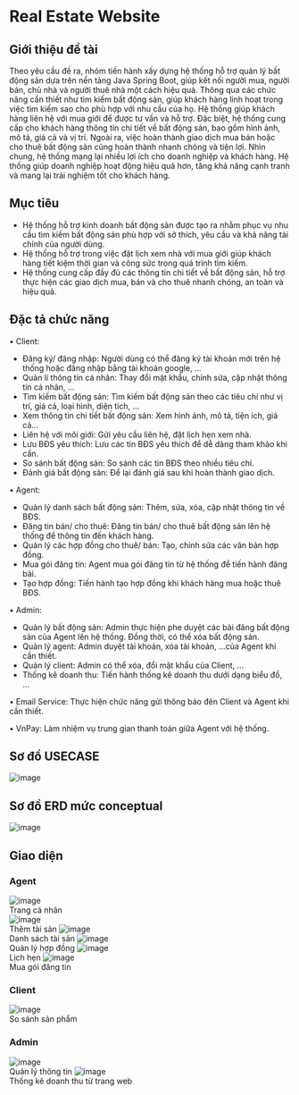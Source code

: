 # Real Estate Website

## Giới thiệu đề tài 
Theo yêu cầu đề ra, nhóm tiến hành xấy dựng hệ thống hỗ trợ quản lý bất động sản dựa trên nền tảng Java Spring Boot, giúp kết nối người mua, người bán, chủ nhà và người thuê nhà một cách hiệu quả. Thông qua các chức năng cần thiết như tìm kiếm bất động sản, giúp khách hàng linh hoạt trong việc tìm kiếm sao cho phù hợp với nhu cầu của họ. Hệ thống giúp khách hàng liên hệ với mua giới để được tư vấn và hỗ trợ. Đặc biệt, hệ thống cung cấp cho khách hàng thông tin chi tiết về bất động sản, bao gồm hình ảnh, mô tả, giá cả và vị trí. Ngoài ra, việc hoàn thành giao dịch mua bán hoặc cho thuê bất động sản cũng hoàn thành nhanh chóng và tiện lợi.
Nhìn chung, hệ thống mạng lại nhiều lợi ích cho doanh nghiệp và khách hàng. Hệ thống giúp doanh nghiệp hoạt động hiệu quả hơn, tăng khả năng cạnh tranh và mang lại trải nghiệm tốt cho khách hàng.
## Mục tiêu
-	Hệ thống hỗ trợ kinh doanh bất động sản được tạo ra nhằm phục vụ nhu cầu tìm kiếm bất động sản phù hợp với sở thích, yêu cầu và khả năng tài chính của người dùng.
-	Hệ thống hỗ trợ trong việc đặt lịch xem nhà với mua giới giúp khách hàng tiết kiệm thời gian và công sức trong quá trình tìm kiếm.
-	Hệ thống cung cấp đầy đủ các thông tin chi tiết về bất động sản, hỗ trợ thực hiện các giao dịch mua, bán và cho thuê nhanh chóng, an toàn và hiệu quả.
## Đặc tả chức năng
•	Client: 
-	Đăng ký/ đăng nhập: Người dùng có thể đăng ký tài khoản mới trên hệ thống hoặc đăng nhập bằng tài khoản google, …
-	Quản lí thông tin cá nhân: Thay đổi mật khẩu, chỉnh sửa, cập nhật thông tin cá nhân, …
-	Tìm kiếm bất động sản: Tìm kiếm bất động sản theo các tiêu chí như vị trí, giá cả, loại hình, diện tích, …
-	Xem thông tin chi tiết bất động sản: Xem hình ảnh, mô tả, tiện ích, giá cả...
-	Liên hệ với môi giới: Gửi yêu cầu liên hệ, đặt lịch hẹn xem nhà.
-	Lưu BĐS yêu thích: Lưu các tin BĐS yêu thích để dễ dàng tham khảo khi cần.
-	So sánh bất động sản: So sánh các tin BĐS theo nhiều tiêu chí.
-	Đánh giá bất động sản: Để lại đánh giá sau khi hoàn thành giao dịch.

•	Agent: 
-	Quản lý danh sách bất động sản: Thêm, sửa, xóa, cập nhật thông tin về BĐS.
-	Đăng tin bán/ cho thuê: Đăng tin bán/ cho thuê bất động sản lên hệ thống để thông tin đến khách hàng.
-	Quản lý các hợp đồng cho thuê/ bán: Tạo, chỉnh sửa các văn bản hợp đồng.
-	Mua gói đăng tin: Agent mua gói đăng tin từ hệ thống để tiến hành đăng bài.
-	Tạo hợp đồng: Tiến hành tạo hợp đồng khi khách hàng mua hoặc thuê BĐS.

•	Admin:
-	Quản lý bất động sản: Admin thực hiện phe duyệt các bài đăng bất động sản của Agent lên hệ thống. Đồng thời, có thể xóa bất động sản.
-	Quản lý agent: Admin duyệt tài khoản, xóa tài khoản, ...của Agent khi cần thiết.
-	Quản lý client: Admin có thể xóa, đổi mật khẩu của Client, …
-	Thống kê doanh thu: Tiến hành thống kê doanh thu dưới dạng biểu đồ, …

•	Email Service: Thực hiện chức năng gửi thông báo đên Client và Agent khi cần thiết.  

•	VnPay: Làm nhiệm vụ trung gian thanh toán giữa Agent với hệ thống.
## Sơ đồ USECASE
![image](https://github.com/nguyenthaihoa123/Real-Estate-agency/assets/94378718/39055b37-f37a-4e0c-aa0f-de4b2b4f4670)
## Sơ đồ ERD mức conceptual
![image](https://github.com/nguyenthaihoa123/Real-Estate-agency/assets/94378718/f77048fb-2caf-494c-9ab3-c3e9494f86a1)
## Giao diện
### Agent
![image](https://github.com/nguyenthaihoa123/Real-Estate-agency/assets/94378718/fc40ffe7-8adb-4bab-bcc8-d368c3fd6c5a)  
Trang cá nhân  
![image](https://github.com/nguyenthaihoa123/Real-Estate-agency/assets/94378718/83b7e28b-0d87-454d-bedf-b322de59e317)  
Thêm tài sản
![image](https://github.com/nguyenthaihoa123/Real-Estate-agency/assets/94378718/a9fd216c-411e-4974-ad65-373be518d7ce)  
Danh sách tài sản
![image](https://github.com/nguyenthaihoa123/Real-Estate-agency/assets/94378718/2be3bb9f-ed26-4cc3-8686-ab82c4871424)  
Quản lý hợp đồng
![image](https://github.com/nguyenthaihoa123/Real-Estate-agency/assets/94378718/5c86ad37-4953-410c-8c30-2f579e2c3e48)  
Lịch hẹn
![image](https://github.com/nguyenthaihoa123/Real-Estate-agency/assets/94378718/7c83682a-525b-40cb-bc64-0766146f7805)  
Mua gói đăng tin
### Client
![image](https://github.com/nguyenthaihoa123/Real-Estate-agency/assets/94378718/c327c4f3-6c74-4f75-b6ac-994a24a2aaf6)  
So sánh sản phẩm
### Admin
![image](https://github.com/nguyenthaihoa123/Real-Estate-agency/assets/94378718/7600f897-e726-4c2b-8409-5ea40a068c87)  
Quản lý thông tin
![image](https://github.com/nguyenthaihoa123/Real-Estate-agency/assets/94378718/45dd9041-de89-414c-affd-856debcd7766)  
Thống kê doanh thu từ trang web












